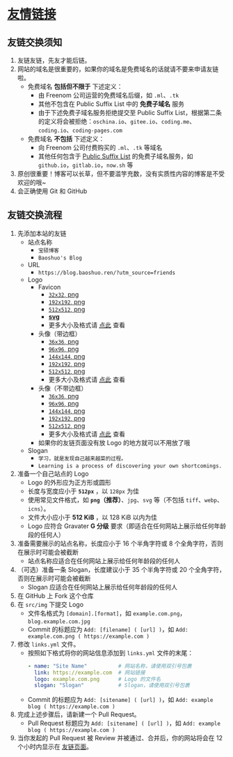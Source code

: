 # [友情链接](https://blog.baoshuo.ren/friends/)

## 友链交换须知

1. 友链友链，先友才能后链。
1. 网站的域名是很重要的，如果你的域名是免费域名的话就请不要来申请友链啦。
   + 免费域名 **包括但不限于** 下述定义：
     + 由 Freenom 公司运营的免费域名后缀，如 `.ml`、`.tk`
     + 其他不包含在 Public Suffix List 中的 **免费子域名** 服务
     + 由于下述免费子域名服务拒绝提交至 Public Suffix List，根据第二条的定义将会被拒绝：`oschina.io`、`gitee.io`、`coding.me`、`coding.io`、`coding-pages.com`
   + 免费域名 **不包括** 下述定义：
     + 向 Freenom 公司付费购买的 `.ml`、`.tk` 等域名
     + 其他任何包含于 [Public Suffix List](https://publicsuffix.org/list/) 的免费子域名服务，如 `github.io`，`gitlab.io`，`now.sh` 等
1. 原创很重要！博客可以长草，但不要滥竽充数，没有实质性内容的博客是不受欢迎的哦~
1. 会正确使用 Git 和 GitHub

## 友链交换流程

1. 先添加本站的友链
   + 站点名称
     + `宝硕博客`
     + `Baoshuo's Blog`
   + URL
     + `https://blog.baoshuo.ren/?utm_source=friends`
   + Logo
     + Favicon
       + [`32x32`, png](https://cdn.jsdelivr.net/npm/bsi@0.0.2/favicon/32x32.png)
       + [`192x192`, png](https://cdn.jsdelivr.net/npm/bsi@0.0.2/favicon/128x128.png)
       + [`512x512`, png](https://cdn.jsdelivr.net/npm/bsi@0.0.2/favicon/512x512.png)
       + [**svg**](https://cdn.jsdelivr.net/npm/bsi@0.0.2/favicon/favicon.svg)
       + 更多大小及格式请 [点此](https://cdn.jsdelivr.net/npm/bsi/favicon/) 查看
     + 头像（带边框）
       + [`36x36`, png](https://cdn.jsdelivr.net/npm/bsi@0.0.2/avatar-with-border/36x36.png)
       + [`96x96`, png](https://cdn.jsdelivr.net/npm/bsi@0.0.2/avatar-with-border/96x96.png)
       + [`144x144`, png](https://cdn.jsdelivr.net/npm/bsi@0.0.2/avatar-with-border/144x144.png)
       + [`192x192`, png](https://cdn.jsdelivr.net/npm/bsi@0.0.2/avatar-with-border/192x192.png)
       + [`512x512`, png](https://cdn.jsdelivr.net/npm/bsi@0.0.2/avatar-with-border/512x512.png)
       + 更多大小及格式请 [点此](https://cdn.jsdelivr.net/npm/bsi/avatar-with-border/) 查看
     + 头像（不带边框）
       + [`36x36`, png](https://cdn.jsdelivr.net/npm/bsi@0.0.2/avatar/36x36.png)
       + [`96x96`, png](https://cdn.jsdelivr.net/npm/bsi@0.0.2/avatar/96x96.png)
       + [`144x144`, png](https://cdn.jsdelivr.net/npm/bsi@0.0.2/avatar/144x144.png)
       + [`192x192`, png](https://cdn.jsdelivr.net/npm/bsi@0.0.2/avatar/192x192.png)
       + [`512x512`, png](https://cdn.jsdelivr.net/npm/bsi@0.0.2/avatar/512x512.png)
       + 更多大小及格式请 [点此](https://cdn.jsdelivr.net/npm/bsi/avatar/) 查看
     + 如果你的友链页面没有放 Logo 的地方就可以不用放了哦
   + Slogan
     + `学习，就是发现自己越来越菜的过程。`
     + `Learning is a process of discovering your own shortcomings.`
1. 准备一个自己站点的 Logo
   + Logo 的外形应为正方形或圆形
   + 长度与宽度应小于 **`512px`** ，以 `128px` 为佳
   + 使用常见文件格式，如 **`png`（推荐）**、`jpg`、`svg` 等（不包括 `tiff`、`webp`、`icns`）。
   + 文件大小应小于 **512 KiB** ，以 128 KiB 以内为佳
   + Logo 应符合 Gravater **G 分级** 要求（即适合在任何网站上展示给任何年龄段的任何人）
1. 准备需要展示的站点名称，长度应小于 16 个半角字符或 8 个全角字符，否则在展示时可能会被截断
   + 站点名称应适合在任何网站上展示给任何年龄段的任何人
1. （可选）准备一条 Slogan，长度建议小于 35 个半角字符或 20 个全角字符，否则在展示时可能会被截断
   + Slogan 应适合在任何网站上展示给任何年龄段的任何人
1. 在 GitHub 上 Fork 这个仓库
1. 在 `src/img` 下提交 Logo
   + 文件名格式为 `[domain].[format]`，如 `example.com.png`，`blog.example.com.jpg`
   + Commit 的标题应为 `Add: [filename] ( [url] )`，如 `Add: example.com.png ( https://example.com )`
1. 修改 `links.yml` 文件。
   + 按照如下格式将你的网站信息添加到 `links.yml` 文件的末尾：
     ```yml
     - name: "Site Name"          # 网站名称，请使用双引号包裹
       link: https://example.com  # 网站链接
       logo: example.com.png      # Logo 的文件名
       slogan: "Slogan"           # Slogan，请使用双引号包裹
     ```
   + Commit 的标题应为 `Add: [sitename] ( [url] )`，如 `Add: example blog ( https://example.com )`
1. 完成上述步骤后，请新建一个 Pull Request。
   + Pull Request 标题应为 `Add: [sitename] ( [url] )`，如 `Add: example blog ( https://example.com )`
1. 当你发起的 Pull Request 被 Review 并被通过、合并后，你的网站将会在 12 个小时内显示在 [友链页面](https://blog.baoshuo.ren/friends/)。
